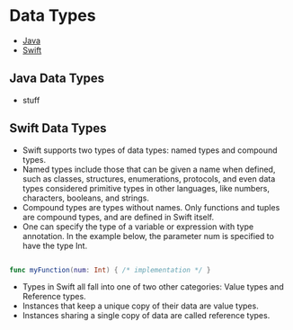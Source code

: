 # Data Types

* [Java](#java-data-types)
* [Swift](#swift-data-types)

## Java Data Types

* stuff

## Swift Data Types

* Swift supports two types of data types: named types and compound types.
* Named types include those that can be given a name when defined, such as classes, structures, enumerations, protocols, and even data types considered primitive types in other languages, like numbers, characters, booleans, and strings.
* Compound types are types without names. Only functions and tuples are compound types, and are defined in Swift itself.
* One can specify the type of a variable or expression with type annotation. In the example below, the parameter num is specified to have the type Int.

```Swift example of Type Annotation

func myFunction(num: Int) { /* implementation */ }

```

* Types in Swift all fall into one of two other categories: Value types and Reference types.
* Instances that keep a unique copy of their data are value types.
* Instances sharing a single copy of data are called reference types.